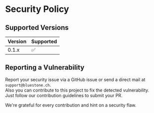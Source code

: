 # Security Policy

## Supported Versions

| Version | Supported          |
| ------- | ------------------ |
| 0.1.x   | :white_check_mark: |


## Reporting a Vulnerability

Report your security issue via a GitHub issue or send a direct mail at `support@bluestone.ch`.  
Also you can contribute to this project to fix the detected vulnerability.  
Just follow our contribution guidelines to submit your PR.  

We're grateful for every contribution and hint on a security flaw.